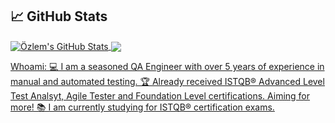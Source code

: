 ## &#x1f4c8; GitHub Stats


<a href="https://github.com/ozlemkorpe/ozlemkorpe">
  <img align="center" src="https://github-readme-stats.vercel.app/api?username=ozlemkorpe&show_icons=true&line_height=40&count_private=true&title_color=000000&text_color=000000&icon_color=ffff00&bg_color=FFFFFF" alt="Özlem's GitHub Stats" />
</a>

<a href="https://github.com/ozlemkorpe/ozlemkorpe">
  <img align="center" src="https://github-readme-stats.vercel.app/api/top-langs/?username=ozlemkorpe&html&title_color=000000&text_color=000000&icon_color=2bbc8a&bg_color=#FFFFFF" />
</>

<p>
Whoami:
💻 I am a seasoned QA Engineer with over 5 years of experience in manual and automated testing.
🏆 Already received ISTQB® Advanced Level Test Analsyt, Agile Tester and Foundation Level certifications. Aiming for more!
📚 I am currently studying for ISTQB® certification exams. 
</p>
